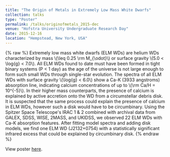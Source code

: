 ```yaml
---
title: "The Origin of Metals in Extremely Low Mass White Dwarfs"
collection: talks
type: "Poster"
permalink: /talks/originofmetals_2015-dec
venue: "Hofstra University Undergraduate Research Day"
date: 2015-12-16
location: "Hempstead, New York, USA"
---
```


{% raw %}
Extremely low mass white dwarfs (ELM WDs) are helium WDs characterized by mass \\(\\leq 0.25 \\rm M\_{\\odot}\\) or surface gravity \\(5.0 < \\log{g} < 7.0\\). All ELM WDs found to date must have been formed in tight binary systems (P < 1 day) as the age of the universe is not large enough to form such small WDs through single-star evolution. The spectra of all ELM WDs with surface gravity \\(\\log{g} < 6.0\\) show a Ca-K (3933 angstroms) absorption line, indicating calcium concentrations of up to \\(\\rm Ca/H = 10^{-5}\\). In their higher mass counterparts, the presence of calcium is explained by active accretion onto the WD from a circumstellar debris disk. It is suspected that the same process could explain the presence of calcium in ELM WDs, however such a disk would have to be circumbinary. Using the Spitzer Space Telescope's IRAC 1 & 2 combined with archival data from GALEX, SDSS, WISE, 2MASS, and UKIDSS, we observed 22 ELM WDs with Ca-K absorption features. After fitting model spectra and adding disk models, we find one ELM WD (J2132+0754) with a statistically significant infrared excess that could be explained by circumbinary disk.
{% endraw %}

View poster [here](https://charlottewood.me/files/poster_urd2015.pdf).
